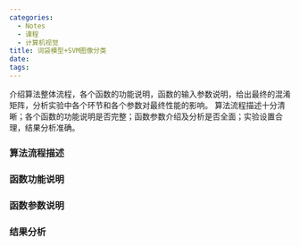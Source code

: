 ```yaml
---
categories:
  - Notes
  - 课程
  - 计算机视觉
title: 词袋模型+SVM图像分类
date: 
tags:
---
```


介绍算法整体流程，各个函数的功能说明，函数的输入参数说明，给出最终的混淆矩阵，分析实验中各个环节和各个参数对最终性能的影响。
算法流程描述十分清晰；各个函数的功能说明是否完整；函数参数介绍及分析是否全面；实验设置合理，结果分析准确。

### 算法流程描述

### 函数功能说明

### 函数参数说明

### 结果分析